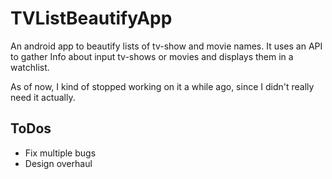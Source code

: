 # TVListBeautifyApp

An android app to beautify lists of tv-show and movie names. It uses an API to gather Info about input tv-shows or movies and displays them in a watchlist.

As of now, I kind of stopped working on it a while ago, since I didn't really need it actually.

## ToDos

- Fix multiple bugs
- Design overhaul
